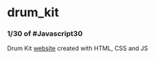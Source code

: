 # drum_kit
### 1/30 of #Javascript30 <br>
Drum Kit [website](https://maaajo.github.io/drum_kit/) created with HTML, CSS and JS
